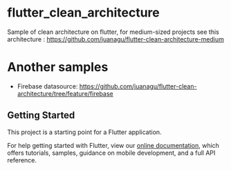# flutter_clean_architecture

Sample of clean architecture on flutter, for medium-sized projects see this architecture : https://github.com/juanagu/flutter-clean-architecture-medium

# Another samples

 - Firebase datasource: https://github.com/juanagu/flutter-clean-architecture/tree/feature/firebase
 
## Getting Started

This project is a starting point for a Flutter application.

For help getting started with Flutter, view our 
[online documentation](https://flutter.io/docs), which offers tutorials, 
samples, guidance on mobile development, and a full API reference.
